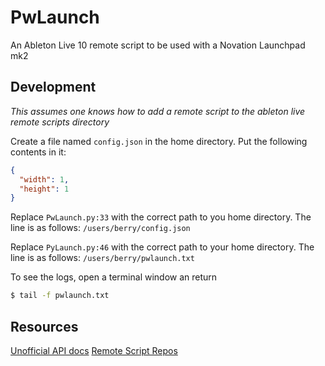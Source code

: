 # PwLaunch

An Ableton Live 10 remote script to be used with a Novation Launchpad mk2

## Development

_This assumes one knows how to add a remote script to the ableton live remote
scripts directory_

Create a file named `config.json` in the home directory. Put the following
contents in it:

```json
{
  "width": 1,
  "height": 1
}
```

Replace `PwLaunch.py:33` with the correct path to you home directory. The line
is as follows: `/users/berry/config.json`

Replace `PyLaunch.py:46` with the correct path to your home directory. The line
is as follows: `/users/berry/pwlaunch.txt`

To see the logs, open a terminal window an return

```bash
$ tail -f pwlaunch.txt
```

## Resources

[Unofficial API docs](https://julienbayle.studio/PythonLiveAPI_documentation/Live10.0.2.xml)
[Remote Script Repos](https://github.com/gluon/AbletonLive10_MIDIRemoteScripts)
